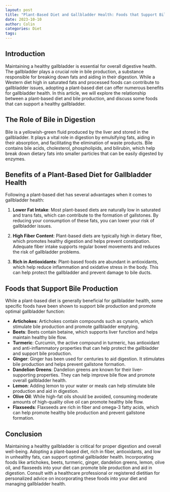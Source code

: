 ```yaml
---
layout: post
title: "Plant-Based Diet and Gallbladder Health: Foods that Support Bile Production"
date: 2023-10-10
author: Colin
categories: Diet
tags: 
---
```


## Introduction

Maintaining a healthy gallbladder is essential for overall digestive health. The gallbladder plays a crucial role in bile production, a substance responsible for breaking down fats and aiding in their digestion. While a Western diet high in saturated fats and processed foods can contribute to gallbladder issues, adopting a plant-based diet can offer numerous benefits for gallbladder health. In this article, we will explore the relationship between a plant-based diet and bile production, and discuss some foods that can support a healthy gallbladder.

## The Role of Bile in Digestion

Bile is a yellowish-green fluid produced by the liver and stored in the gallbladder. It plays a vital role in digestion by emulsifying fats, aiding in their absorption, and facilitating the elimination of waste products. Bile contains bile acids, cholesterol, phospholipids, and bilirubin, which help break down dietary fats into smaller particles that can be easily digested by enzymes.

## Benefits of a Plant-Based Diet for Gallbladder Health

Following a plant-based diet has several advantages when it comes to gallbladder health:

1. **Lower Fat Intake**: Most plant-based diets are naturally low in saturated and trans fats, which can contribute to the formation of gallstones. By reducing your consumption of these fats, you can lower your risk of gallbladder issues.

2. **High Fiber Content**: Plant-based diets are typically high in dietary fiber, which promotes healthy digestion and helps prevent constipation. Adequate fiber intake supports regular bowel movements and reduces the risk of gallbladder problems.

3. **Rich in Antioxidants**: Plant-based foods are abundant in antioxidants, which help reduce inflammation and oxidative stress in the body. This can help protect the gallbladder and prevent damage to bile ducts.

## Foods that Support Bile Production

While a plant-based diet is generally beneficial for gallbladder health, some specific foods have been shown to support bile production and promote optimal gallbladder function:

- **Artichokes**: Artichokes contain compounds such as cynarin, which stimulate bile production and promote gallbladder emptying.
- **Beets**: Beets contain betaine, which supports liver function and helps maintain healthy bile flow.
- **Turmeric**: Curcumin, the active compound in turmeric, has antioxidant and anti-inflammatory properties that can help protect the gallbladder and support bile production.
- **Ginger**: Ginger has been used for centuries to aid digestion. It stimulates bile production and helps prevent gallstone formation.
- **Dandelion Greens**: Dandelion greens are known for their liver-supporting properties. They can help improve bile flow and promote overall gallbladder health.
- **Lemon**: Adding lemon to your water or meals can help stimulate bile production and aid in digestion.
- **Olive Oil**: While high-fat oils should be avoided, consuming moderate amounts of high-quality olive oil can promote healthy bile flow.
- **Flaxseeds**: Flaxseeds are rich in fiber and omega-3 fatty acids, which can help promote healthy bile production and prevent gallstone formation.

## Conclusion

Maintaining a healthy gallbladder is critical for proper digestion and overall well-being. Adopting a plant-based diet, rich in fiber, antioxidants, and low in unhealthy fats, can support optimal gallbladder health. Incorporating foods like artichokes, beets, turmeric, ginger, dandelion greens, lemon, olive oil, and flaxseeds into your diet can promote bile production and aid in digestion. Consult with a healthcare professional or registered dietitian for personalized advice on incorporating these foods into your diet and managing gallbladder health.